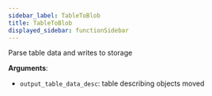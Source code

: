 ```yaml
---
sidebar_label: TableToBlob
title: TableToBlob
displayed_sidebar: functionSidebar
---
```


Parse table data and writes to storage

**Arguments**:

- `output_table_data_desc`: table describing objects moved

